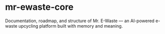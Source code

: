 # mr-ewaste-core
Documentation, roadmap, and structure of Mr. E-Waste — an AI-powered e-waste upcycling platform built with memory and meaning.
